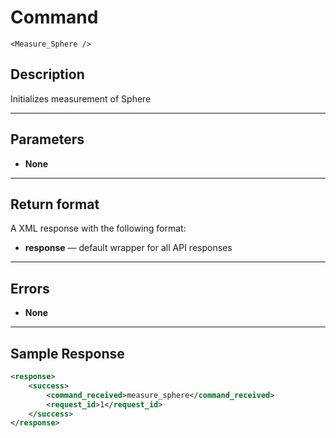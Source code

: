 # Command

    <Measure_Sphere />

## Description

Initializes measurement of Sphere

***

## Parameters
- **None**

***

## Return format
A XML response with the following format:

- **response** — default wrapper for all API responses

***

## Errors
- **None**
 
***

## Sample Response
```xml
<response>
	<success>
		<command_received>measure_sphere</command_received>
		<request_id>1</request_id>
	</success>
</response>
```
